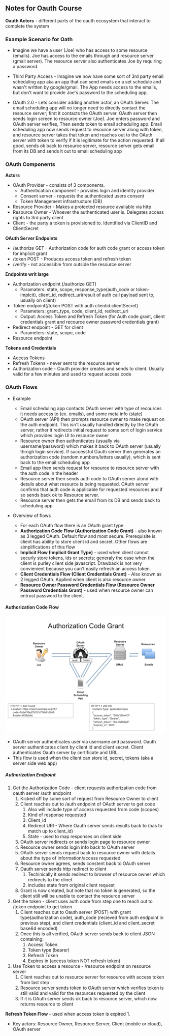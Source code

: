 ## Notes for Oauth Course

**Oauth Actors** - different parts of the oauth ecosystem that interact to complete the system

### Example Scenario for Oath
* Imagine we have a user (Joe) who has access to some resource (emails). Joe has access to the emails through and resource server (gmail server). The resource server also authenticates Joe by requiring a password. 

* Third Party Access - Imagine we now have some sort of 3rd party email scheduling app aka an app that can send emails on a set schedule and wasn't written by google/gmail.  The App needs access to the emails, but don't want to provide Joe's password to the scheduling app.

* OAuth 2.0 - Lets consider adding another actor, an OAuth Server. The email scheduling app will no longer need to directly contact the resource server; first it contacts the OAuth server. OAuth server then sends login screen to resource owner (Joe). Joe enters password and OAuth server verifies,  Then sends token to email scheduling app. Email scheduling app now sends request to resource server along with token, and resource server takes that token and reaches out to the OAuth server with token to verify if it is legitimate for the action requested.  If all good, sends ok back to resource server, resource server gets email from its DB and sends it out to email scheduling app

### OAuth Components
**Actors**
* OAuth Provider - consists of 3 components.
  + Authentication component - provides login and identity provider
  + Consent server - requests the authenticated users consent
  + Token Management infrastructure (DB)
* Resource Provider - Makes a protected resource available via http
* Resource Owner - Whoever the authenticated user is. Delegates access rights to 3rd party client
* Client - the party a token is provisioned to. Identified via ClientID and ClientSecret

**OAuth Server Endpoints**
* /authorize GET - Authorization code for auth code grant or access token for implicit grant
* /token POST - Produces access token and refresh token
* /verify - not accessible from outside the resource server

**Endpoints writ large**
* Authorization endpoint (/authorize GET)
  + Paramaters: state, scope, response_type(auth_code or token-implcit), client_id, redirect_uri(result of auth call payload sent to, usually on client)
* Token endpoint(/token POST with auth clientid:clientSecret)
  + Parameters: grant_type, code, client_id, redirect_uri
  + Output: Access Token and Refresh Token (for Auth code grant, client credentials grant and recource owner password credentials grant)
* Redirect endpoint - GET for client
  + Parameters: state, scope, code 
* Resource endpoint

**Tokens and Credentials**
* Access Tokens 
* Refresh Tokens - never sent to the resource server
* Authorization code - Oauth provider creates and sends to client. Usually valid for a few minutes and used to request access code

### OAuth Flows
* Example
  + Email scheduling app contacts OAuth server with type of recources it needs access to (ex. emails), and some meta info (state)
  + OAuth server (API) then prompts resource owner to make request on the auth endpoint. This isn't usually handled directly by the OAuth server, rather it redirects initial request to some sort of login service which provides login UI to resource owner
  + Resource owner then authenticates (usually via username/password) which makes it back to OAuth server (usually throgh login service). If successful Oauth server then generates an authorization code (random numbers/letters usually), which is sent back to the email scheduling app
  + Email app then sends request for resource to resource server with the auth code in the header
  + Resource server then sends auth code to OAuth server alond with details about what resource is being requested. OAuth server confirms that auth code is applicable for requested resources and if so sends back ok to Resource server.
  + Resource server then gets the email from its DB and sends back to scheduling app

* Overview of flows
  + For each OAuth flow there is an OAuth grant type
  + **Authorization Code Flow (Authorization Code Grant)** - also known as 3 legged OAuth. Default flow and most secure. Prerequisite is client has ability to store client id and secret. Other flows are simplifications of this flow
  + **Implicit Flow (Implicit Grant Type)** - used when client cannot securly store tokens, ids or secrets; generaly the case when the client is purley client side javascript. Drawback is not very convienient because you can't easily refresh an access token. 
  + **Client Credentials Flow (Client Credentials Grant)** - Also known as 2 legged OAuth. Applied when client is also resource owner
  + **Resource Owner Password Credentials Flow (Resource Owner Password Credentials Grant)** - used when resource owner can entrust password to the client.

#### Authorization Code Flow
![Auth Code Flow](./Images/auth_code_flow.png)
* OAuth server authenticates user via username and password. Oauth server authenticates client by client id and client secret. Client authenticates Oauth server by certificate and URL.
* This flow is used when the client can store id, secret, tokens (aka a server side web app)
##### Authorization Endpoint
1. Get the Authorization Code - client requests authorization code from oauth server /auth endpoint 
    1. Kicked off by some sort of request from Resource Owner to client
    2. Client reaches out to /auth endpoint of OAuth server to get code
        1. Also will include type of access requested from code (scopes)
        2. Kind of response requested
        3. Client_id
        4. Redirect URI - Where Oauth server sends results back to (has to match up to client_id)
        5. State - used to map responses on client side
    3. OAuth server redirects or sends login page to resource owner
    4. Resource owner sends login info back to OAuth server
    5. OAuth server sends request back to resource owner with details about the type of information/access requested
    6. Resource owner agrees, sends constent back to OAuth server
    7. Oauth server sends http redirect to client
        1. Techinically it sends redirect to browser of resource owner which redirects to the clinet
        2. includes state from original client request
    8. Grant is now created, but note that no token is generated, so the client still will be unable to contact the resource server
2. Get the token - client uses auth code from step one to reach out to /token endpoint to get token
    1. Client reaches out to Oauth server (POST) with grant type(authorization code), auth_code (recieved from auth endpoint in previous step), and client credentials (client_id and client_secret base64 encoded)
    2. Once this is all verified, OAuth server sends back to client JSON containing:
        1. Access Token
        2. Token type (bearer)
        3. Refresh Token
        4. Expires in (access token NOT refresh token)
3. Use Token to access a resource - /resource endpoint on resource server
    1. Client reaches out to resource server for resource with access token from last step
    2. Resource server sends token to OAuth server which verifies token is still valid and valid for the resources requested by the client
    3. If it is OAuth server sends ok back to resource server, which now returns resource to client

**Refresh Token Flow** - used when access token is expired
1. 

* Key actors: Resource Owner, Resource Server, Client (mobile or cloud), OAuth server